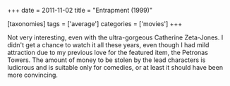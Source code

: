 +++
date = 2011-11-02
title = "Entrapment (1999)"

[taxonomies]
tags = ['average']
categories = ['movies']
+++

Not very interesting, even with the ultra-gorgeous Catherine Zeta-Jones.
I didn\'t get a chance to watch it all these years, even though I had
mild attraction due to my previous love for the featured item, the
Petronas Towers. The amount of money to be stolen by the lead characters
is ludicrous and is suitable only for comedies, or at least it should
have been more convincing.
